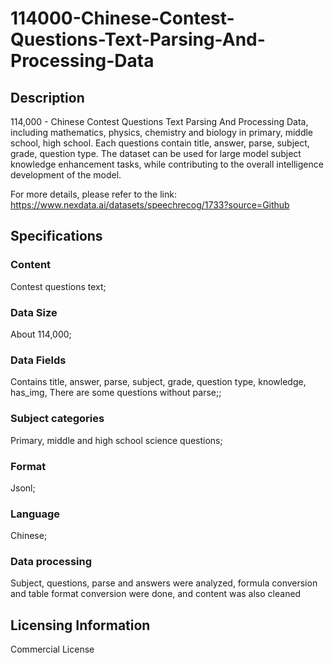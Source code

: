 # 114000-Chinese-Contest-Questions-Text-Parsing-And-Processing-Data

## Description
114,000 - Chinese Contest Questions Text Parsing And Processing Data, including mathematics, physics, chemistry and biology in primary, middle school, high school. Each questions contain title, answer, parse, subject, grade, question type. The dataset can be used for large model subject knowledge enhancement tasks, while contributing to the overall intelligence development of the model.

For more details, please refer to the link: https://www.nexdata.ai/datasets/speechrecog/1733?source=Github


## Specifications
### Content
Contest questions text;
### Data Size
About 114,000;
### Data Fields
Contains title, answer, parse, subject, grade, question type, knowledge, has_img, There are some questions without parse;;
### Subject categories
Primary, middle and high school science questions;
### Format
Jsonl;
### Language
Chinese;
### Data processing
Subject, questions, parse and answers were analyzed, formula conversion and table format conversion were done, and content was also cleaned

## Licensing Information
Commercial License









